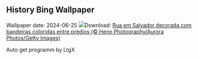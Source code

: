 ## History Bing Wallpaper
Wallpaper date: 2024-06-25
![](https://www.bing.com/th?id=OHR.FestasJuninas_PT-BR2004376750_UHD.jpg&w=1000)Download: [Rua em Salvador decorada com bandeiras coloridas entre prédios (© Henn Photography/Aurora Photos/Getty Images)](https://www.bing.com/th?id=OHR.FestasJuninas_PT-BR2004376750_UHD.jpg)

Auto get programm by LtgX

